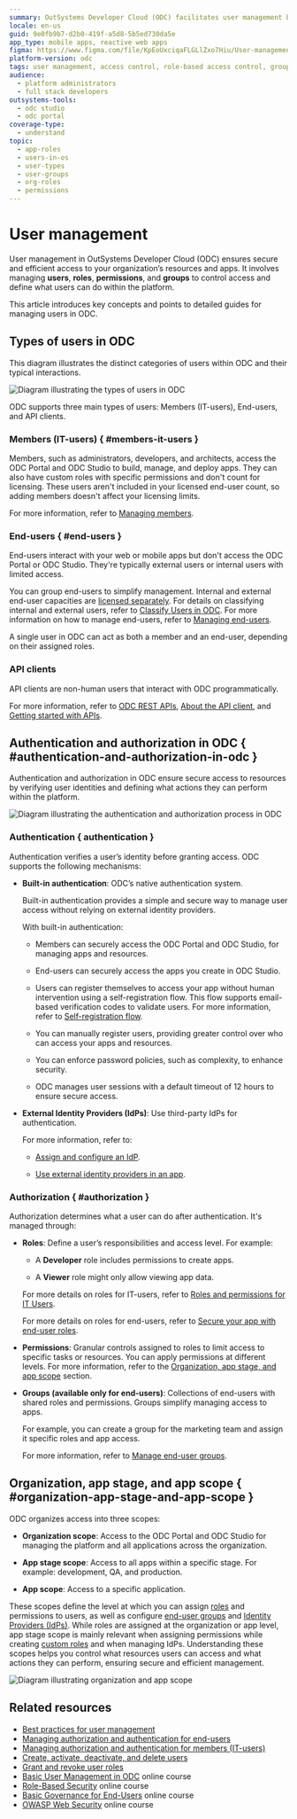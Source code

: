 ```yaml
---
summary: OutSystems Developer Cloud (ODC) facilitates user management by assigning roles and permissions to control access to resources and apps.
locale: en-us
guid: 9e0fb9b7-d2b0-419f-a5d8-5b5ed730da5e
app_type: mobile apps, reactive web apps
figma: https://www.figma.com/file/KpEoUxciqaFLGLlZxo7Hiu/User-management?type=design&node-id=2449%3A32709&t=qXDLlqyCzAMXQgr0-1
platform-version: odc
tags: user management, access control, role-based access control, group management, permissions
audience:
  - platform administrators
  - full stack developers
outsystems-tools:
  - odc studio
  - odc portal
coverage-type:
  - understand
topic:
  - app-roles
  - users-in-os
  - user-types
  - user-groups
  - org-roles
  - permissions
---
```


# User management

User management in OutSystems Developer Cloud (ODC) ensures secure and efficient access to your organization’s resources and apps. It involves managing **users**, **roles**, **permissions**, and **groups** to control access and define what users can do within the platform.

This article introduces key concepts and points to detailed guides for managing users in ODC.

## Types of users in ODC

This diagram illustrates the distinct categories of users within ODC and their typical interactions.

![Diagram illustrating the types of users in ODC](images/users-diag.png "Types of Users in ODC")

ODC supports three main types of users: Members (IT-users), End-users, and API clients.

### Members (IT-users) { #members-it-users }

Members, such as administrators, developers, and architects, access the ODC Portal and ODC Studio to build, manage, and deploy apps. They can also have custom roles with specific permissions and don't count for licensing. These users aren't included in your licensed end-user count, so adding members doesn't affect your licensing limits.

For more information, refer to [Managing members](it-users/intro.md).

### End-users { #end-users }

End-users interact with your web or mobile apps but don't access the ODC Portal or ODC Studio. They're typically external users or internal users with limited access.

You can group end-users to simplify management. Internal and external end-user capacities are [licensed separately](https://www.outsystems.com/tk/redirect?g=907b0fd3-bc46-4391-aae2-673296d795d9). For details on classifying internal and external users, refer to [Classify Users in ODC](classify-users.md). For more information on how to manage end-users, refer to [Managing end-users](end-users/intro.md).

<div class="info" markdown="1">
A single user in ODC can act as both a member and an end-user, depending on their assigned roles.
</div>

### API clients

API clients are non-human users that interact with ODC programmatically.

For more information, refer to [ODC REST APIs](../reference/apis/public-rest-apis/overview.md), [About the API client](../reference/apis/public-rest-apis/authentication/about-api-client.md), and [Getting started with APIs](../reference/apis/public-rest-apis/getting-started.md).

## Authentication and authorization in ODC { #authentication-and-authorization-in-odc }

Authentication and authorization in ODC ensure secure access to resources by verifying user identities and defining what actions they can perform within the platform.

![Diagram illustrating the authentication and authorization process in ODC](images/authentication-authorization-diag.png "Authentication and authorization in ODC")

### Authentication { authentication }

Authentication verifies a user’s identity before granting access. ODC supports the following mechanisms:

* **Built-in authentication**: ODC’s native authentication system.  

    Built-in authentication provides a simple and secure way to manage user access without relying on external identity providers.

    With built-in authentication:

    * Members can securely access the ODC Portal and ODC Studio, for managing apps and resources.

    * End-users can securely access the apps you create in ODC Studio.

    * Users can register themselves to access your app without human intervention using a self-registration flow. This flow supports email-based verification codes to validate users. For more information, refer to [Self-registration flow](../building-apps/ui/self-registration/intro.md).

    * You can manually register users, providing greater control over who can access your apps and resources.

    * You can enforce password policies, such as complexity, to enhance security.

    * ODC manages user sessions with a default timeout of 12 hours to ensure secure access.

* **External Identity Providers (IdPs)**: Use third-party IdPs for authentication.  

    For more information, refer to:

    * [Assign and configure an IdP](../manage-platform-app-lifecycle/external-idps/intro.md).

    * [Use external identity providers in an app](../manage-platform-app-lifecycle/external-idps/apps.md).

### Authorization { #authorization }

Authorization determines what a user can do after authentication. It's managed through:

* **Roles**: Define a user’s responsibilities and access level. For example:

    * A **Developer** role includes permissions to create apps.

    * A **Viewer** role might only allow viewing app data.

    For more details on roles for IT-users, refer to [Roles and permissions for IT Users](roles.md).

    For more details on roles for end-users, refer to [Secure your app with end-user roles](secure-app-with-roles.md).

* **Permissions**: Granular controls assigned to roles to limit access to specific tasks or resources. You can apply permissions at different levels. For more information, refer to the [Organization, app stage, and app scope](#organization-app-stage-and-app-scope) section.

* **Groups (available only for end-users)**: Collections of end-users with shared roles and permissions. Groups simplify managing access to apps.

    For example, you can create a group for the marketing team and assign it specific roles and app access.

    For more information, refer to [Manage end-user groups](end-users/groups.md).

## Organization, app stage, and app scope { #organization-app-stage-and-app-scope }

ODC organizes access into three scopes:

* **Organization scope**: Access to the ODC Portal and ODC Studio for managing the platform and all applications across the organization.

* **App stage scope**: Access to all apps within a specific stage. For example: development, QA, and production.

* **App scope**: Access to a specific application.

These scopes define the level at which you can assign [roles](#authorization) and permissions to users, as well as configure [end-user groups](end-users/groups.md) and [Identity Providers (IdPs)](../../../build/eap/manage-platform-app-lifecycle/external-idps/intro.html). While roles are assigned at the organization or app level, app stage scope is mainly relevant when assigning permissions while creating [custom roles](roles.md) and when managing IdPs. Understanding these scopes helps you control what resources users can access and what actions they can perform, ensuring secure and efficient management.

![Diagram illustrating organization and app scope](images/org-stage-app-scope-diag.png "Organization and App Scope in ODC")

## Related resources

* [Best practices for user management](best-practices-user-management.md)
* [Managing authorization and authentication for end-users](end-users/intro.md)
* [Managing authorization and authentication for members (IT-users)](it-users/intro.md)
* [Create, activate, deactivate, and delete users](create-deactivate-and-delete-users.md)
* [Grant and revoke user roles](grant-and-revoke-user-roles.md)
* [Basic User Management in ODC](https://learn.outsystems.com/training/journeys/user-management-odc-881) online course
* [Role-Based Security](https://learn.outsystems.com/training/journeys/role-based-security-575) online course
* [Basic Governance for End-Users](https://learn.outsystems.com/training/journeys/basic-governance-for-end-users-2693) online course
* [OWASP Web Security](https://learn.outsystems.com/training/journeys/introduction-to-web-security-3324) online course

